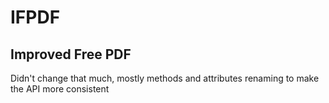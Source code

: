 # IFPDF

## Improved Free PDF

Didn't change that much, mostly methods and attributes renaming to make the API more consistent
